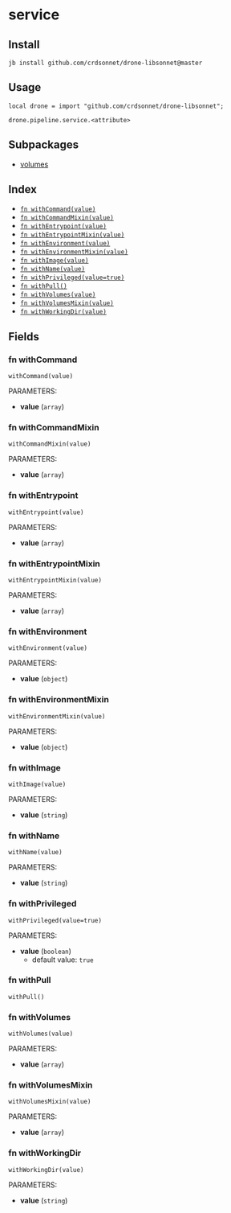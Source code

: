 # service


## Install

```
jb install github.com/crdsonnet/drone-libsonnet@master
```

## Usage

```jsonnet
local drone = import "github.com/crdsonnet/drone-libsonnet";

drone.pipeline.service.<attribute>

```


## Subpackages

* [volumes](volumes.md)

## Index

* [`fn withCommand(value)`](#fn-withcommand)
* [`fn withCommandMixin(value)`](#fn-withcommandmixin)
* [`fn withEntrypoint(value)`](#fn-withentrypoint)
* [`fn withEntrypointMixin(value)`](#fn-withentrypointmixin)
* [`fn withEnvironment(value)`](#fn-withenvironment)
* [`fn withEnvironmentMixin(value)`](#fn-withenvironmentmixin)
* [`fn withImage(value)`](#fn-withimage)
* [`fn withName(value)`](#fn-withname)
* [`fn withPrivileged(value=true)`](#fn-withprivileged)
* [`fn withPull()`](#fn-withpull)
* [`fn withVolumes(value)`](#fn-withvolumes)
* [`fn withVolumesMixin(value)`](#fn-withvolumesmixin)
* [`fn withWorkingDir(value)`](#fn-withworkingdir)

## Fields

### fn withCommand

```jsonnet
withCommand(value)
```

PARAMETERS:

* **value** (`array`)


### fn withCommandMixin

```jsonnet
withCommandMixin(value)
```

PARAMETERS:

* **value** (`array`)


### fn withEntrypoint

```jsonnet
withEntrypoint(value)
```

PARAMETERS:

* **value** (`array`)


### fn withEntrypointMixin

```jsonnet
withEntrypointMixin(value)
```

PARAMETERS:

* **value** (`array`)


### fn withEnvironment

```jsonnet
withEnvironment(value)
```

PARAMETERS:

* **value** (`object`)


### fn withEnvironmentMixin

```jsonnet
withEnvironmentMixin(value)
```

PARAMETERS:

* **value** (`object`)


### fn withImage

```jsonnet
withImage(value)
```

PARAMETERS:

* **value** (`string`)


### fn withName

```jsonnet
withName(value)
```

PARAMETERS:

* **value** (`string`)


### fn withPrivileged

```jsonnet
withPrivileged(value=true)
```

PARAMETERS:

* **value** (`boolean`)
   - default value: `true`


### fn withPull

```jsonnet
withPull()
```



### fn withVolumes

```jsonnet
withVolumes(value)
```

PARAMETERS:

* **value** (`array`)


### fn withVolumesMixin

```jsonnet
withVolumesMixin(value)
```

PARAMETERS:

* **value** (`array`)


### fn withWorkingDir

```jsonnet
withWorkingDir(value)
```

PARAMETERS:

* **value** (`string`)

